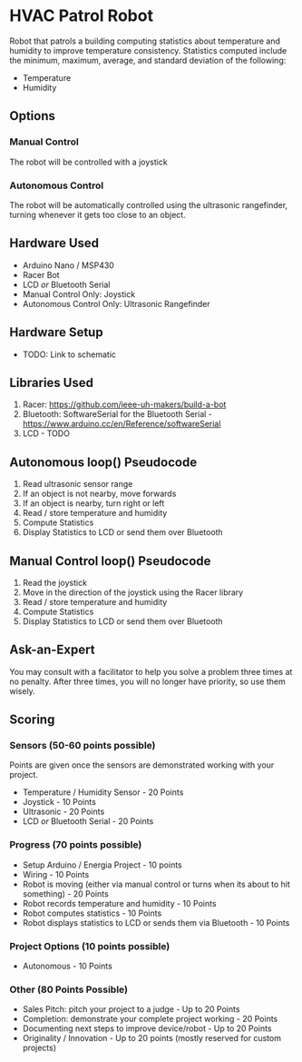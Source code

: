 # HVAC Patrol Robot
Robot that patrols a building computing statistics about temperature and humidity to improve temperature consistency. Statistics computed include the minimum, maximum, average, and standard deviation of the following:

- Temperature
- Humidity

## Options
### Manual Control
The robot will be controlled with a joystick

### Autonomous Control
The robot will be automatically controlled using the ultrasonic rangefinder, turning whenever it gets too close to an object.

## Hardware Used
- Arduino Nano / MSP430
- Racer Bot
- LCD *or* Bluetooth Serial
- Manual Control Only: Joystick
- Autonomous Control Only: Ultrasonic Rangefinder

## Hardware Setup
- TODO: Link to schematic

## Libraries Used
1. Racer: https://github.com/ieee-uh-makers/build-a-bot
2. Bluetooth: SoftwareSerial for the Bluetooth Serial - https://www.arduino.cc/en/Reference/softwareSerial
3. LCD - TODO

## Autonomous loop() Pseudocode
1. Read ultrasonic sensor range
2. If an object is not nearby, move forwards
3. If an object is nearby, turn right or left
4. Read / store temperature and humidity
5. Compute Statistics
6. Display Statistics to LCD or send them over Bluetooth

## Manual Control loop() Pseudocode
1. Read the joystick
2. Move in the direction of the joystick using the Racer library
3. Read / store temperature and humidity
4. Compute Statistics
5. Display Statistics to LCD or send them over Bluetooth

## Ask-an-Expert
You may consult with a facilitator to help you solve a problem three times at no penalty. After three times, you will no longer have priority, so use them wisely.

## Scoring
### Sensors (50-60 points possible)
Points are given once the sensors are demonstrated working with your project.

- Temperature / Humidity Sensor - 20 Points
- Joystick - 10 Points
- Ultrasonic - 20 Points
- LCD *or* Bluetooth Serial - 20 Points

### Progress (70 points possible)
- Setup Arduino / Energia Project - 10 points
- Wiring - 10 Points
- Robot is moving (either via manual control or turns when its about to hit something) - 20 Points
- Robot records temperature and humidity - 10 Points
- Robot computes statistics - 10 Points
- Robot displays statistics to LCD or sends them via Bluetooth - 10 Points

### Project Options (10 points possible)
- Autonomous - 10 Points

### Other (80 Points Possible)
- Sales Pitch: pitch your project to a judge - Up to 20 Points
- Completion: demonstrate your complete project working - 20 Points
- Documenting next steps to improve device/robot - Up to 20 Points
- Originality / Innovation - Up to 20 points (mostly reserved for custom projects)
